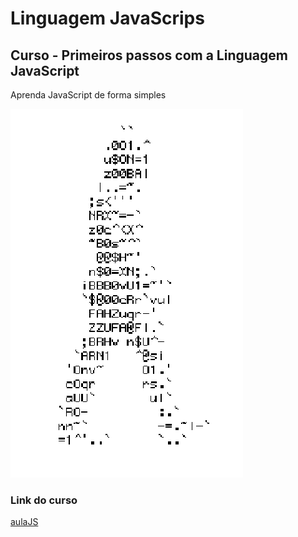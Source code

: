 # Linguagem JavaScrips
## Curso - Primeiros passos com a Linguagem JavaScript
Aprenda JavaScript de forma simples


![HomemLetra](https://github.com/MuriloHennrique/JavaScrips/blob/main/homem-letra.gif)

### Link do curso
[aulaJS](https://www.google.com/search?gs_ssp=eJzj4tTP1TcwMU02T1JgNGB0YPBiS8_PT89JBQBASQXT&q=google&rlz=1C1ISCS_pt-PTBR1075&oq=GOO&aqs=chrome.1.69i57j46i199i465i512j0i512l7.1743j0j7&sourceid=chrome&ie=UTF-8)
